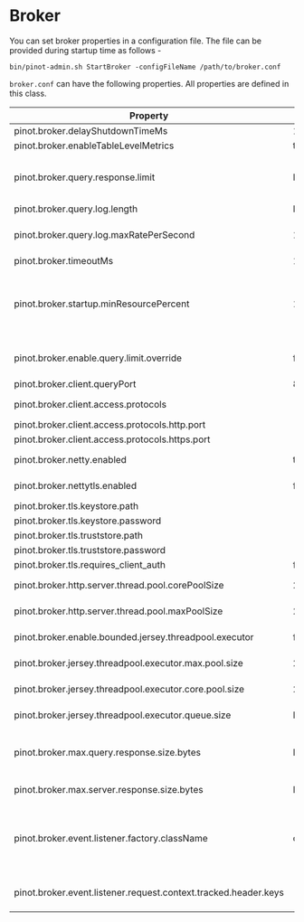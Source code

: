 # Broker

You can set broker properties in a configuration file. The file can be provided during startup time as follows -

```
bin/pinot-admin.sh StartBroker -configFileName /path/to/broker.conf
```

`broker.conf` can have the following properties. All properties are defined in this class.

| Property                                               | Default            | Description                                                                                                                                                                                                                                                        |
|--------------------------------------------------------| ------------------ |--------------------------------------------------------------------------------------------------------------------------------------------------------------------------------------------------------------------------------------------------------------------|
| pinot.broker.delayShutdownTimeMs                       | 10 seconds         |                                                                                                                                                                                                                                                                    |
| pinot.broker.enableTableLevelMetrics                   | true               |                                                                                                                                                                                                                                                                    |
| pinot.broker.query.response.limit                      | Integer.MAX\_VALUE | When config `pinot.broker.enable.query.limit.override`is enabled, reset limit for selection query if it exceeds this value.                                                                                                                                        |
| pinot.broker.query.log.length                          | Integer.MAX\_VALUE |                                                                                                                                                                                                                                                                    |
| pinot.broker.query.log.maxRatePerSecond                | 10000.0            | Maximum queries to be logged per second. Queries with exceptions, or take longer than 1 second are always logged.                                                                                                                                                  |
| pinot.broker.timeoutMs                                 | 10 seconds         | Timeout for Broker Query in Milliseconds                                                                                                                                                                                                                           |
| pinot.broker.startup.minResourcePercent                | 100                | Configuration to consider the broker ServiceStatus as being STARTED if the percent of resources (tables) that are ONLINE for this this broker has crossed the threshold percentage of the total number of tables that it is expected to serve                      |
| pinot.broker.enable.query.limit.override               | false              | Configuration to enable Query LIMIT Override to protect Pinot Broker and Server from fetch too many records back.                                                                                                                                                  |
| pinot.broker.client.queryPort                          | 8099               | Port to query broker via http (legacy)                                                                                                                                                                                                                             |
| pinot.broker.client.access.protocols                   |                    | Ingress protocols to query broker (http or https or http,https)                                                                                                                                                                                                    |
| pinot.broker.client.access.protocols.http.port         |                    | Port to query broker via http                                                                                                                                                                                                                                      |
| pinot.broker.client.access.protocols.https.port        |                    | Port to query broker via https                                                                                                                                                                                                                                     |
| pinot.broker.netty.enabled                             | true               | Enable unsecured netty connections to pinot-server                                                                                                                                                                                                                 |
| pinot.broker.nettytls.enabled                          | false              | Enable secured netty connections to pinot-server                                                                                                                                                                                                                   |
| pinot.broker.tls.keystore.path                         |                    | Path to broker TLS keystore                                                                                                                                                                                                                                        |
| pinot.broker.tls.keystore.password                     |                    | keystore password                                                                                                                                                                                                                                                  |
| pinot.broker.tls.truststore.path                       |                    | Path to broker TLS truststore                                                                                                                                                                                                                                      |
| pinot.broker.tls.truststore.password                   |                    | truststore password                                                                                                                                                                                                                                                |
| pinot.broker.tls.requires\_client\_auth                | false              | toggle for requiring TLS client auth                                                                                                                                                                                                                               |
| pinot.broker.http.server.thread.pool.corePoolSize      | 2 \* cores         | Config for the thread-pool used by pinot-broker's http-server.                                                                                                                                                                                                     |
| pinot.broker.http.server.thread.pool.maxPoolSize       | 2 \* cores         | Config for the thread-pool used by pinot-broker's http-server.                                                                                                                                                                                                     |
| pinot.broker.enable.bounded.jersey.threadpool.executor | false              | Enable bounded Jersey thread-pool to handle async requests.                                                                                                                                                                                                        |
| pinot.broker.jersey.threadpool.executor.max.pool.size  | 2 \* cores         | Config for the bounded Jersey thread-pool to handle async requests.                                                                                                                                                                                                |
| pinot.broker.jersey.threadpool.executor.core.pool.size | 2 \* cores         | Config for the bounded Jersey thread-pool to handle async requests.                                                                                                                                                                                                |
| pinot.broker.jersey.threadpool.executor.queue.size     | Integer.MAX\_VALUE | Config for the bounded Jersey thread-pool to handle async requests.                                                                                                                                                                                                |
| pinot.broker.max.query.response.size.bytes             | Long.MAX\_VALUE    | Config indicating the maximum serialized response size across all servers for a query. This value is // equally divided across all servers processing the query.                                                                                                   |
| pinot.broker.max.server.response.size.bytes            | Long.MAX\_VALUE    | Config indicating the maximum length of the serialized response per server for a query.                                                                                                                                                                            |
| pinot.broker.event.listener.factory.className          | org.apache.pinot.spi.eventlistener.query.NoOpBrokerQueryEventListener    | Config indicating the event listener class that will be loaded during broker starter and the `onQueryCompletion` will be called post query completion. It is on the implementation of this method that user can improve query level observability in their system. |
| pinot.broker.event.listener.request.context.tracked.header.keys          |    | Comma separated string values indicating the request-headers which will be tracked by the event listener class.                                                                                                                                                    |
